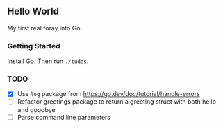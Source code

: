 ## Hello World

My first real foray into Go.

### Getting Started

Install Go. Then run `./tudas`.

### TODO

* [x] Use `log` package from https://go.dev/doc/tutorial/handle-errors
* [ ] Refactor greetings package to return a greeting struct with both hello and goodbye
* [ ] Parse command line parameters
